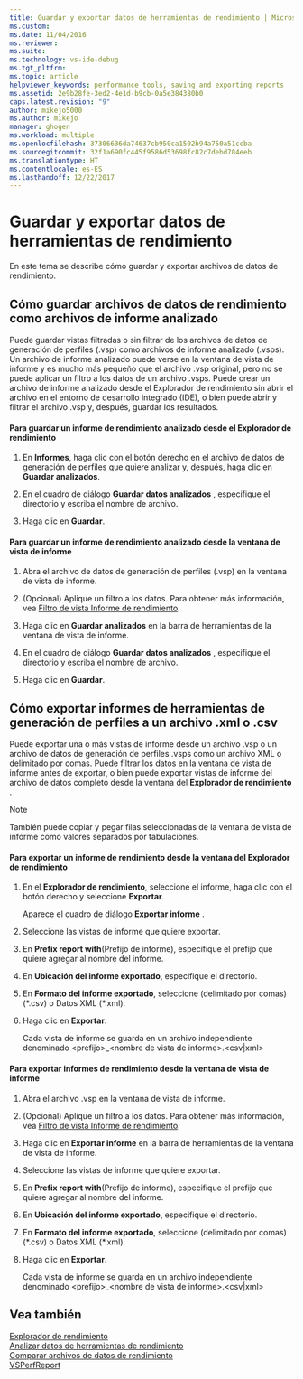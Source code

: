 ```yaml
---
title: Guardar y exportar datos de herramientas de rendimiento | Microsoft Docs
ms.custom: 
ms.date: 11/04/2016
ms.reviewer: 
ms.suite: 
ms.technology: vs-ide-debug
ms.tgt_pltfrm: 
ms.topic: article
helpviewer_keywords: performance tools, saving and exporting reports
ms.assetid: 2e9b28fe-3ed2-4e1d-b9cb-0a5e384380b0
caps.latest.revision: "9"
author: mikejo5000
ms.author: mikejo
manager: ghogen
ms.workload: multiple
ms.openlocfilehash: 37306636da74637cb950ca1502b94a750a51ccba
ms.sourcegitcommit: 32f1a690fc445f9586d53698fc82c7debd784eeb
ms.translationtype: HT
ms.contentlocale: es-ES
ms.lasthandoff: 12/22/2017
---
```

# <a name="saving-and-exporting-performance-tools-data"></a>Guardar y exportar datos de herramientas de rendimiento
En este tema se describe cómo guardar y exportar archivos de datos de rendimiento.  
  
##  <a name="BKMK_Save_Profiler_Data_Files_As_Analyzed_Report_Files"></a> Cómo guardar archivos de datos de rendimiento como archivos de informe analizado  
 Puede guardar vistas filtradas o sin filtrar de los archivos de datos de generación de perfiles (.vsp) como archivos de informe analizado (.vsps). Un archivo de informe analizado puede verse en la ventana de vista de informe y es mucho más pequeño que el archivo .vsp original, pero no se puede aplicar un filtro a los datos de un archivo .vsps. Puede crear un archivo de informe analizado desde el Explorador de rendimiento sin abrir el archivo en el entorno de desarrollo integrado (IDE), o bien puede abrir y filtrar el archivo .vsp y, después, guardar los resultados.  
  
#### <a name="to-save-an-analyzed-performance-report-from-the-performance-explorer"></a>Para guardar un informe de rendimiento analizado desde el Explorador de rendimiento  
  
1.  En **Informes**, haga clic con el botón derecho en el archivo de datos de generación de perfiles que quiere analizar y, después, haga clic en **Guardar analizados**.  
  
2.  En el cuadro de diálogo **Guardar datos analizados** , especifique el directorio y escriba el nombre de archivo.  
  
3.  Haga clic en **Guardar**.  
  
#### <a name="to-save-an-analyzed-performance-report-from-the-report-view-window"></a>Para guardar un informe de rendimiento analizado desde la ventana de vista de informe  
  
1.  Abra el archivo de datos de generación de perfiles (.vsp) en la ventana de vista de informe.  
  
2.  (Opcional) Aplique un filtro a los datos. Para obtener más información, vea [Filtro de vista Informe de rendimiento](../profiling/performance-report-view-filter.md).  
  
3.  Haga clic en **Guardar analizados** en la barra de herramientas de la ventana de vista de informe.  
  
4.  En el cuadro de diálogo **Guardar datos analizados** , especifique el directorio y escriba el nombre de archivo.  
  
5.  Haga clic en **Guardar**.  
  
## <a name="how-to-export-profiling-tools-reports-to-an-xml-or-csv-file"></a>Cómo exportar informes de herramientas de generación de perfiles a un archivo .xml o .csv  
 Puede exportar una o más vistas de informe desde un archivo .vsp o un archivo de datos de generación de perfiles .vsps como un archivo XML o delimitado por comas. Puede filtrar los datos en la ventana de vista de informe antes de exportar, o bien puede exportar vistas de informe del archivo de datos completo desde la ventana del **Explorador de rendimiento** .  
  
> [!NOTE]
>  También puede copiar y pegar filas seleccionadas de la ventana de vista de informe como valores separados por tabulaciones.  
  
#### <a name="to-export-performance-reports-from-the-performance-explorer-window"></a>Para exportar un informe de rendimiento desde la ventana del Explorador de rendimiento  
  
1.  En el **Explorador de rendimiento**, seleccione el informe, haga clic con el botón derecho y seleccione **Exportar**.  
  
     Aparece el cuadro de diálogo **Exportar informe** .  
  
2.  Seleccione las vistas de informe que quiere exportar.  
  
3.  En **Prefix report with**(Prefijo de informe), especifique el prefijo que quiere agregar al nombre del informe.  
  
4.  En **Ubicación del informe exportado**, especifique el directorio.  
  
5.  En **Formato del informe exportado**, seleccione (delimitado por comas) (\*.csv\) o Datos XML (\*.xml\).  
  
6.  Haga clic en **Exportar**.  
  
     Cada vista de informe se guarda en un archivo independiente denominado \<prefijo>_\<nombre de vista de informe>.\<csv&#124;xml>  
  
#### <a name="to-export-performance-reports-from-the-report-view-window"></a>Para exportar informes de rendimiento desde la ventana de vista de informe  
  
1.  Abra el archivo .vsp en la ventana de vista de informe.  
  
2.  (Opcional) Aplique un filtro a los datos. Para obtener más información, vea [Filtro de vista Informe de rendimiento](../profiling/performance-report-view-filter.md).  
  
3.  Haga clic en **Exportar informe** en la barra de herramientas de la ventana de vista de informe.  
  
4.  Seleccione las vistas de informe que quiere exportar.  
  
5.  En **Prefix report with**(Prefijo de informe), especifique el prefijo que quiere agregar al nombre del informe.  
  
6.  En **Ubicación del informe exportado**, especifique el directorio.  
  
7.  En **Formato del informe exportado**, seleccione (delimitado por comas) (\*.csv) o Datos XML (\*.xml).  
  
8.  Haga clic en **Exportar**.  
  
     Cada vista de informe se guarda en un archivo independiente denominado \<prefijo>_\<nombre de vista de informe>.\<csv&#124;xml>  
  
## <a name="see-also"></a>Vea también  
 [Explorador de rendimiento](../profiling/performance-explorer.md)   
 [Analizar datos de herramientas de rendimiento](../profiling/analyzing-performance-tools-data.md)   
 [Comparar archivos de datos de rendimiento](../profiling/comparing-performance-data-files.md)   
 [VSPerfReport](../profiling/vsperfreport.md)
